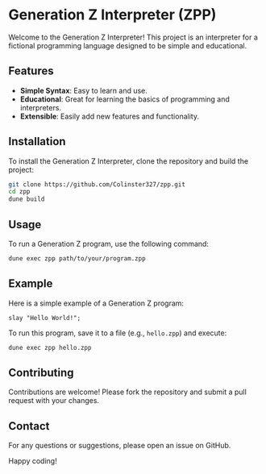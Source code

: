 # Generation Z Interpreter (ZPP)

Welcome to the Generation Z Interpreter! This project is an interpreter for a fictional programming language designed to be simple and educational.

## Features

- **Simple Syntax**: Easy to learn and use.
- **Educational**: Great for learning the basics of programming and interpreters.
- **Extensible**: Easily add new features and functionality.

## Installation

To install the Generation Z Interpreter, clone the repository and build the project:

```sh
git clone https://github.com/Colinster327/zpp.git
cd zpp
dune build
```

## Usage

To run a Generation Z program, use the following command:

```sh
dune exec zpp path/to/your/program.zpp
```

## Example

Here is a simple example of a Generation Z program:

```zpp
slay "Hello World!";
```

To run this program, save it to a file (e.g., `hello.zpp`) and execute:

```sh
dune exec zpp hello.zpp
```

## Contributing

Contributions are welcome! Please fork the repository and submit a pull request with your changes.

## Contact

For any questions or suggestions, please open an issue on GitHub.

Happy coding!
